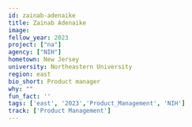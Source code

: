 ```yaml
---
id: zainab-adenaike
title: Zainab Adenaike
image: 
fellow_year: 2023
project: ["na"]
agency: ["NIH"]
hometown: New Jersey
university: Northeastern University
region: east
bio_short: Product manager
why: ""
fun_fact: ''
tags: ['east', '2023','Product_Management', 'NIH']
track: ['Product Management']
---
```


